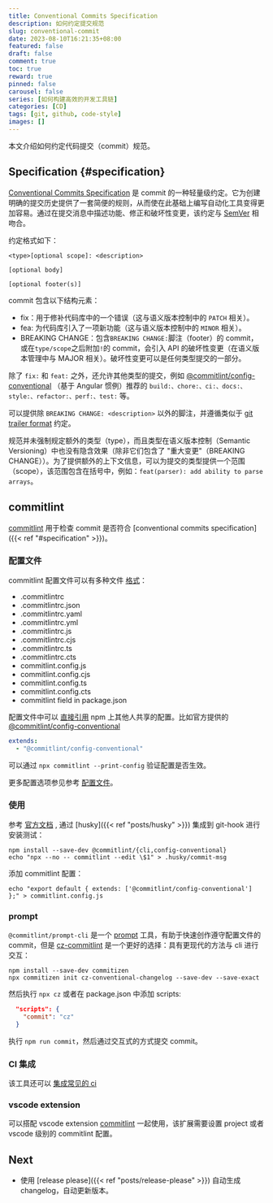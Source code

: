 ```yaml
---
title: Conventional Commits Specification
description: 如何约定提交规范
slug: conventional-commit
date: 2023-08-10T16:21:35+08:00
featured: false
draft: false
comment: true
toc: true
reward: true
pinned: false
carousel: false
series: [如何构建高效的开发工具链]
categories: [CD]
tags: [git, github, code-style]
images: []
---
```


本文介绍如何约定代码提交（commit）规范。

<!--more-->

## Specification {#specification}

[Conventional Commits Specification](https://www.conventionalcommits.org/en/v1.0.0/) 是 commit 的一种轻量级约定。它为创建明确的提交历史提供了一套简便的规则，从而使在此基础上编写自动化工具变得更加容易。通过在提交消息中描述功能、修正和破坏性变更，该约定与 [SemVer](http://semver.org/) 相吻合。

约定格式如下：

```shell
<type>[optional scope]: <description>

[optional body]

[optional footer(s)]
```

commit 包含以下结构元素：

- fix：用于修补代码库中的一个错误（这与语义版本控制中的 `PATCH` 相关）。
- fea: 为代码库引入了一项新功能（这与语义版本控制中的 `MINOR` 相关）。
- BREAKING CHANGE：包含`BREAKING CHANGE:`脚注（footer）的 commit，或在`type/scope`之后附加`!`的 commit，会引入 API 的破坏性变更（在语义版本管理中与 MAJOR 相关）。破坏性变更可以是任何类型提交的一部分。

除了 `fix:` 和 `feat:` 之外，还允许其他类型的提交，例如 [@commitlint/config-conventional](https://github.com/conventional-changelog/commitlint/tree/master/%40commitlint/config-conventional) （基于 Angular 惯例）推荐的 `build:、chore:、ci:、docs:、style:、refactor:、perf:、test:` 等。

可以提供除 `BREAKING CHANGE: <description>` 以外的脚注，并遵循类似于 [git trailer format](https://git-scm.com/docs/git-interpret-trailers) 约定。

规范并未强制规定额外的类型（type），而且类型在语义版本控制（Semantic Versioning）中也没有隐含效果（除非它们包含了 "重大变更"（BREAKING CHANGE））。为了提供额外的上下文信息，可以为提交的类型提供一个范围（scope），该范围包含在括号中，例如：`feat(parser): add ability to parse arrays`。

## commitlint

[commitlint](https://github.com/conventional-changelog/commitlint) 用于检查 commit 是否符合 [conventional commits specification]({{< ref "#specification" >}})。

### 配置文件

commitlint 配置文件可以有多种文件 [格式](https://github.com/conventional-changelog/commitlint/tree/master#config)：

- .commitlintrc
- .commitlintrc.json
- .commitlintrc.yaml
- .commitlintrc.yml
- .commitlintrc.js
- .commitlintrc.cjs
- .commitlintrc.ts
- .commitlintrc.cts
- commitlint.config.js
- commitlint.config.cjs
- commitlint.config.ts
- commitlint.config.cts
- commitlint field in package.json

配置文件中可以 [直接引用](https://commitlint.js.org/#/concepts-shareable-config) npm 上其他人共享的配置。比如官方提供的 [@commitlint/config-conventional](https://github.com/conventional-changelog/commitlint/blob/master/@commitlint/config-conventional/index.js)

```yaml
extends:
  - "@commitlint/config-conventional"
```

可以通过 `npx commitlint --print-config` 验证配置是否生效。

更多配置选项参见参考 [配置文件](https://commitlint.js.org/#/reference-configuration)。

### 使用

参考 [官方文档](https://commitlint.js.org/guides/getting-started.html) , 通过 [husky]({{< ref "posts/husky" >}}) 集成到 git-hook 进行安装测试：

```shell
npm install --save-dev @commitlint/{cli,config-conventional}
echo "npx --no -- commitlint --edit \$1" > .husky/commit-msg
```

添加 commitlint 配置：

```shell
echo "export default { extends: ['@commitlint/config-conventional'] };" > commitlint.config.js
```

### prompt

`@commitlint/prompt-cli` 是一个 [prompt](https://commitlint.js.org/#/guides-use-prompt) 工具，有助于快速创作遵守配置文件的 commit，但是 [cz-commitlint](http://commitizen.github.io/cz-cli/) 是一个更好的选择：具有更现代的方法与 cli 进行交互：

```shell
npm install --save-dev commitizen
npx commitizen init cz-conventional-changelog --save-dev --save-exact
```

然后执行 `npx cz` 或者在 package.json 中添加 scripts:

```json
  "scripts": {
    "commit": "cz"
  }
```

执行 `npm run commit`，然后通过交互式的方式提交 commit。

### CI 集成

该工具还可以 [集成常见的 ci](https://commitlint.js.org/#/guides-ci-setup)

### vscode extension

可以搭配 vscode extension [commitlint](https://marketplace.visualstudio.com/items?itemName=joshbolduc.commitlint) 一起使用，该扩展需要设置 project 或者 vscode 级别的 commitlint 配置。

## Next

- 使用 [release please]({{< ref "posts/release-please" >}}) 自动生成 changelog，自动更新版本。
